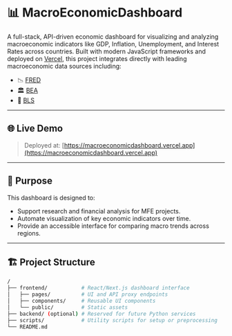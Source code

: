 # 📊 MacroEconomicDashboard

A full-stack, API-driven economic dashboard for visualizing and analyzing macroeconomic indicators like GDP, Inflation, Unemployment, and Interest Rates across countries. Built with modern JavaScript frameworks and deployed on [Vercel](https://vercel.com), this project integrates directly with leading macroeconomic data sources including:

- 📉 [FRED](https://fred.stlouisfed.org/)
- 🏛 [BEA](https://www.bea.gov/)
- 💼 [BLS](https://www.bls.gov/)

---

## 🌐 Live Demo
> Deployed at: [https://macroeconomicdashboard.vercel.app](https://macroeconomicdashboard.vercel.app)

---

## 🎯 Purpose

This dashboard is designed to:
- Support research and financial analysis for MFE projects.
- Automate visualization of key economic indicators over time.
- Provide an accessible interface for comparing macro trends across regions.

---

## 🏗 Project Structure

```bash
/
├── frontend/           # React/Next.js dashboard interface
│   ├── pages/          # UI and API proxy endpoints
│   ├── components/     # Reusable UI components
│   └── public/         # Static assets
├── backend/ (optional) # Reserved for future Python services
├── scripts/            # Utility scripts for setup or preprocessing
└── README.md

